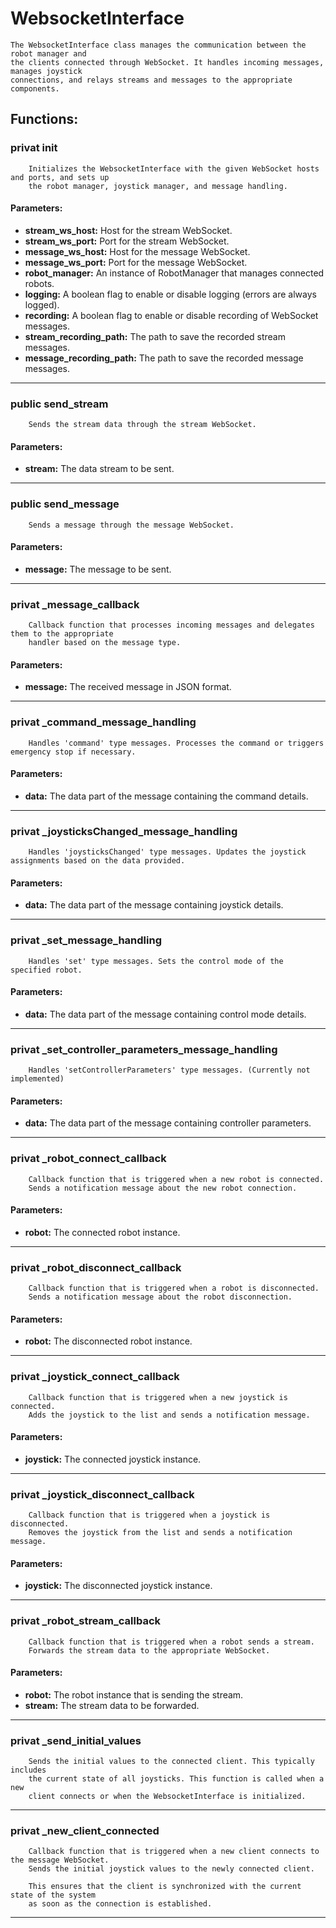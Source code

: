 #  WebsocketInterface


    The WebsocketInterface class manages the communication between the robot manager and
    the clients connected through WebSocket. It handles incoming messages, manages joystick 
    connections, and relays streams and messages to the appropriate components.
    

## Functions:

### privat __init__


        Initializes the WebsocketInterface with the given WebSocket hosts and ports, and sets up
        the robot manager, joystick manager, and message handling.

        

#### Parameters:

- **stream_ws_host:**  Host for the stream WebSocket.
- **stream_ws_port:**  Port for the stream WebSocket.
- **message_ws_host:**  Host for the message WebSocket.
- **message_ws_port:**  Port for the message WebSocket.
- **robot_manager:**  An instance of RobotManager that manages connected robots.
- **logging:**  A boolean flag to enable or disable logging (errors are always logged).
- **recording:**  A boolean flag to enable or disable recording of WebSocket messages.
- **stream_recording_path:**  The path to save the recorded stream messages.
- **message_recording_path:**  The path to save the recorded message messages.

---
### public send_stream


        Sends the stream data through the stream WebSocket.

        

#### Parameters:

- **stream:**  The data stream to be sent.

---
### public send_message


        Sends a message through the message WebSocket.

        

#### Parameters:

- **message:**  The message to be sent.

---
### privat _message_callback


        Callback function that processes incoming messages and delegates them to the appropriate
        handler based on the message type.

        

#### Parameters:

- **message:**  The received message in JSON format.

---
### privat _command_message_handling


        Handles 'command' type messages. Processes the command or triggers emergency stop if necessary.

        

#### Parameters:

- **data:**  The data part of the message containing the command details.

---
### privat _joysticksChanged_message_handling


        Handles 'joysticksChanged' type messages. Updates the joystick assignments based on the data provided.

        

#### Parameters:

- **data:**  The data part of the message containing joystick details.

---
### privat _set_message_handling


        Handles 'set' type messages. Sets the control mode of the specified robot.

        

#### Parameters:

- **data:**  The data part of the message containing control mode details.

---
### privat _set_controller_parameters_message_handling


        Handles 'setControllerParameters' type messages. (Currently not implemented)

        

#### Parameters:

- **data:**  The data part of the message containing controller parameters.

---
### privat _robot_connect_callback


        Callback function that is triggered when a new robot is connected.
        Sends a notification message about the new robot connection.

        

#### Parameters:

- **robot:**  The connected robot instance.

---
### privat _robot_disconnect_callback


        Callback function that is triggered when a robot is disconnected.
        Sends a notification message about the robot disconnection.

        

#### Parameters:

- **robot:**  The disconnected robot instance.

---
### privat _joystick_connect_callback


        Callback function that is triggered when a new joystick is connected.
        Adds the joystick to the list and sends a notification message.

        

#### Parameters:

- **joystick:**  The connected joystick instance.

---
### privat _joystick_disconnect_callback


        Callback function that is triggered when a joystick is disconnected.
        Removes the joystick from the list and sends a notification message.

        

#### Parameters:

- **joystick:**  The disconnected joystick instance.

---
### privat _robot_stream_callback


        Callback function that is triggered when a robot sends a stream.
        Forwards the stream data to the appropriate WebSocket.

        

#### Parameters:

- **robot:**  The robot instance that is sending the stream.
- **stream:**  The stream data to be forwarded.

---
### privat _send_initial_values


        Sends the initial values to the connected client. This typically includes
        the current state of all joysticks. This function is called when a new 
        client connects or when the WebsocketInterface is initialized.
        


---
### privat _new_client_connected


        Callback function that is triggered when a new client connects to the message WebSocket.
        Sends the initial joystick values to the newly connected client.

        This ensures that the client is synchronized with the current state of the system
        as soon as the connection is established.
        


---
